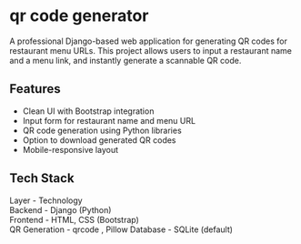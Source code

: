 # qr code generator
A professional Django-based web application for generating QR codes for restaurant menu URLs. This project allows users to input a restaurant name and a menu link, and instantly generate a scannable QR code.


## Features

- Clean UI with Bootstrap integration
- Input form for restaurant name and menu URL
- QR code generation using Python libraries
- Option to download generated QR codes
- Mobile-responsive layout


## Tech Stack

 Layer         - Technology         
 Backend       - Django (Python)    
 Frontend      - HTML, CSS (Bootstrap)  
  QR Generation - qrcode , Pillow 
   Database      - SQLite (default)   
